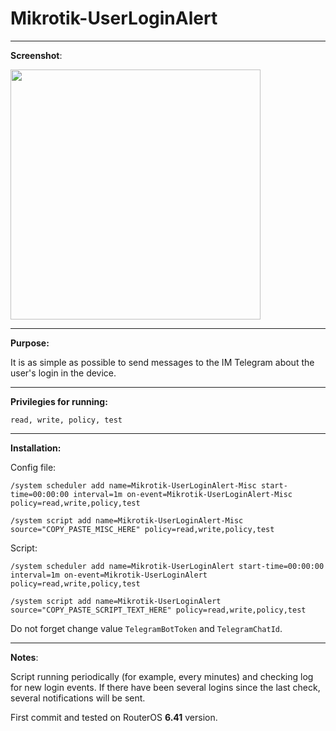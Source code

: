 # Mikrotik-UserLoginAlert

---

__Screenshot__:

<img src="https://github.com/alseg/Mikrotik-UserLoginAlert/blob/master/Docs/Images/WLAJMLuE2HolWYe.png?raw=true" width="400">

---

__Purpose:__

It is as simple as possible to send messages to the IM Telegram about the user's login in the device.

---

__Privilegies for running:__

`read, write, policy, test`

---

__Installation:__

Config file:

`/system scheduler add name=Mikrotik-UserLoginAlert-Misc start-time=00:00:00 interval=1m on-event=Mikrotik-UserLoginAlert-Misc policy=read,write,policy,test`

`/system script add name=Mikrotik-UserLoginAlert-Misc source="COPY_PASTE_MISC_HERE" policy=read,write,policy,test`

Script:

`/system scheduler add name=Mikrotik-UserLoginAlert start-time=00:00:00 interval=1m on-event=Mikrotik-UserLoginAlert policy=read,write,policy,test`

`/system script add name=Mikrotik-UserLoginAlert source="COPY_PASTE_SCRIPT_TEXT_HERE" policy=read,write,policy,test`

Do not forget change value `TelegramBotToken` and `TelegramChatId`.

---

__Notes__:

Script running periodically (for example, every minutes) and checking log for new login events.
If there have been several logins since the last check, several notifications will be sent.

First commit and tested on RouterOS __6.41__ version.